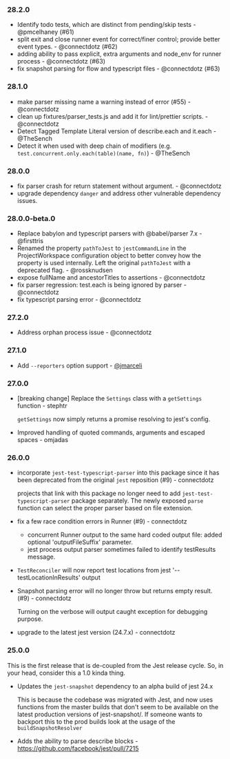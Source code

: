 <!--

Please add your own contribution below inside the Master section
Bug-fixes within the same version aren't needed

## Master
* convert `parser-test.js` to a true jest test: `babel-parser.test.ts` and convert to typescript. - @connectdotz
* upgrade prettier and @babel/preset-typescript, fix lint errors. - @connectdotz
* adding lastProperty and nameType attributes to NamedNode - @connectdotz
* preserve test/describe block name argument instead of using a type-marker - @connectdotz
-->

### 28.2.0
- Identify todo tests, which are distinct from pending/skip tests - @pmcelhaney (#61)
- split exit and close runner event for correct/finer control; provide better event types. - @connectdotz (#62)
- adding ability to pass explicit, extra arguments and node_env for runner process - @connectdotz (#63)
- fix snapshot parsing for flow and typescript files - @connectdotz (#63)
### 28.1.0

- make parser missing name a warning instead of error (#55) - @connectdotz
- clean up fixtures/parser_tests.js and add it for lint/prettier scripts. - @connectdotz
- Detect Tagged Template Literal version of describe.each and it.each - @TheSench
- Detect it when used with deep chain of modifiers (e.g. `test.concurrent.only.each(table)(name, fn)`) - @TheSench

### 28.0.0

- fix parser crash for return statement without argument. - @connectdotz
- upgrade dependency `danger` and address other vulnerable dependency issues.

### 28.0.0-beta.0

- Replace babylon and typescript parsers with @babel/parser 7.x - @firsttris
- Renamed the property `pathToJest` to `jestCommandLine` in the ProjectWorkspace configuration object to better convey how the property is used internally. Left the original `pathToJest` with a deprecated flag. - @rossknudsen
- expose fullName and ancestorTitles to assertions - @connectdotz
- fix parser regression: test.each is being ignored by parser - @connectdotz
- fix typescript parsing error - @connectdotz

### 27.2.0

- Address orphan process issue - @connectdotz

### 27.1.0

- Add `--reporters` option support - [@jmarceli](https://github.com/jmarceli)

### 27.0.0

- [breaking change] Replace the `Settings` class with a `getSettings` function - stephtr

  `getSettings` now simply returns a promise resolving to jest's config.

- Improved handling of quoted commands, arguments and escaped spaces - omjadas

### 26.0.0

- incorporate `jest-test-typescript-parser` into this package since it has been deprecated from the original `jest` reposition (#9) - connectdotz

  projects that link with this package no longer need to add `jest-test-typescript-parser` package separately. The newly exposed `parse` function can select the proper parser based on file extension.

- fix a few race condition errors in Runner (#9) - connectdotz

  - concurrent Runner output to the same hard coded output file: added optional 'outputFileSuffix' parameter.
  - jest process output parser sometimes failed to identify testResults message.

- `TestReconciler` will now report test locations from jest '--testLocationInResults' output

- Snapshot parsing error will no longer throw but returns empty result. (#9) - connectdotz

  Turning on the verbose will output caught exception for debugging purpose.

- upgrade to the latest jest version (24.7.x) - connectdotz

### 25.0.0

This is the first release that is de-coupled from the Jest release cycle. So,
in your head, consider this a 1.0 kinda thing.

- Updates the `jest-snapshot` dependency to an alpha build of jest 24.x

  This is because the codebase was migrated with Jest, and now uses functions
  from the master builds that don't seem to be available on the latest production
  versions of jest-snapshot/. If someone wants to backport this to the prod builds
  look at the usage of the `buildSnapshotResolver`

- Adds the ability to parse describe blocks - https://github.com/facebook/jest/pull/7215
